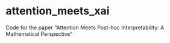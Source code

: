 # attention_meets_xai
Code for the paper "Attention Meets Post-hoc Interpretability: A Mathematical Perspective"
